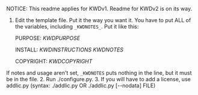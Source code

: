NOTICE: This readme applies for KWDv1.  Readme for KWDv2 is on its way.
1. Edit the template file. Put it the way you want it. You have to put ALL of the variables, including `_KWDNOTES_`. Put it like this:

    PURPOSE:
    _KWDPURPOSE_
    
    INSTALL:
    _KWDINSTRUCTIONS_
    _KWDNOTES_
    
    COPYRIGHT:
    _KWDCOPYRIGHT_

If notes and usage aren't set, `_KWDNOTES` puts nothing in the line, but it must be in the file.
2. Run ./configure.py.
3. If you will have to add a license, use addlic.py (syntax: ./addlic.py OR ./addlic.py [--nodata] FILE)
